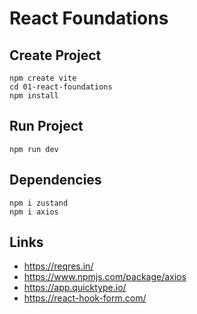 # React Foundations

## Create Project

```shell
npm create vite
cd 01-react-foundations
npm install
```

## Run Project

```shell
npm run dev
```

## Dependencies

```shell
npm i zustand
npm i axios
```

## Links

- https://reqres.in/
- https://www.npmjs.com/package/axios
- https://app.quicktype.io/
- https://react-hook-form.com/